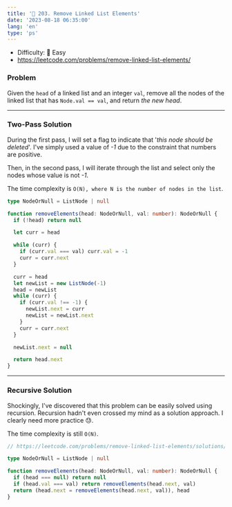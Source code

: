 ```yaml
---
title: '🍰 203. Remove Linked List Elements'
date: '2023-08-18 06:35:00'
lang: 'en'
type: 'ps'
---
```


- Difficulty: 🍰 Easy
- https://leetcode.com/problems/remove-linked-list-elements/

### Problem

Given the `head` of a linked list and an integer `val`, remove all the nodes of the linked list that has `Node.val == val`, and return _the new head_.

---

### Two-Pass Solution

During the first pass, I will set a flag to indicate that '_this node should be deleted_'. I've simply used a value of _-1_ due to the constraint that numbers are positive.

Then, in the second pass, I will iterate through the list and select only the nodes whose value is not _-1_.

The time complexity is `O(N), where N is the number of nodes in the list`.

```ts
type NodeOrNull = ListNode | null

function removeElements(head: NodeOrNull, val: number): NodeOrNull {
  if (!head) return null

  let curr = head

  while (curr) {
    if (curr.val === val) curr.val = -1
    curr = curr.next
  }

  curr = head
  let newList = new ListNode(-1)
  head = newList
  while (curr) {
    if (curr.val !== -1) {
      newList.next = curr
      newList = newList.next
    }
    curr = curr.next
  }

  newList.next = null

  return head.next
}
```

---

### Recursive Solution

Shockingly, I've discovered that this problem can be easily solved using recursion. Recursion hadn't even crossed my mind as a solution approach. I clearly need more practice 😓.

The time complexity is still `O(N)`.

```ts
// https://leetcode.com/problems/remove-linked-list-elements/solutions/3345548/easiest-typescript-solution-3-liners-99/

type NodeOrNull = ListNode | null

function removeElements(head: NodeOrNull, val: number): NodeOrNull {
  if (head === null) return null
  if (head.val === val) return removeElements(head.next, val)
  return (head.next = removeElements(head.next, val)), head
}
```
